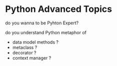 # Python Advanced Topics

do you wanna to be Pyhton Expert?

do you understand Python metaphor of

* data model methods ?
* metaclass ?
* decorator ?
* context manager ?
